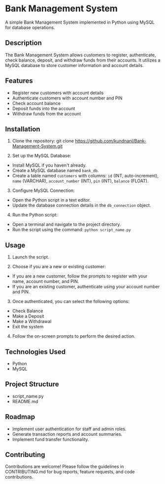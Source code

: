 # Bank Management System

A simple Bank Management System implemented in Python using MySQL for database operations.

## Description

The Bank Management System allows customers to register, authenticate, check balance, deposit, and withdraw funds from their accounts. It utilizes a MySQL database to store customer information and account details.

## Features

- Register new customers with account details
- Authenticate customers with account number and PIN
- Check account balance
- Deposit funds into the account
- Withdraw funds from the account

## Installation

1. Clone the repository:
git clone https://github.com/kundnanl/Bank-Management-System.git

2. Set up the MySQL Database:
- Install MySQL if you haven't already.
- Create a MySQL database named `bank_db`.
- Create a table named `customers` with columns: `id` (INT, auto-increment), `name` (VARCHAR), `account_number` (INT), `pin` (INT), `balance` (FLOAT).

3. Configure MySQL Connection:
- Open the Python script in a text editor.
- Update the database connection details in the `db_connection` object.

4. Run the Python script:
- Open a terminal and navigate to the project directory.
- Run the script using the command: `python script_name.py`

## Usage

1. Launch the script.

2. Choose if you are a new or existing customer:
- If you are a new customer, follow the prompts to register with your name, account number, and PIN.
- If you are an existing customer, authenticate using your account number and PIN.

3. Once authenticated, you can select the following options:
- Check Balance
- Make a Deposit
- Make a Withdrawal
- Exit the system

4. Follow the on-screen prompts to perform the desired action.

## Technologies Used

- Python
- MySQL

## Project Structure

- script_name.py
- README.md

## Roadmap

- Implement user authentication for staff and admin roles.
- Generate transaction reports and account summaries.
- Implement fund transfer functionality.

## Contributing

Contributions are welcome! Please follow the guidelines in CONTRIBUTING.md for bug reports, feature requests, and code contributions.
